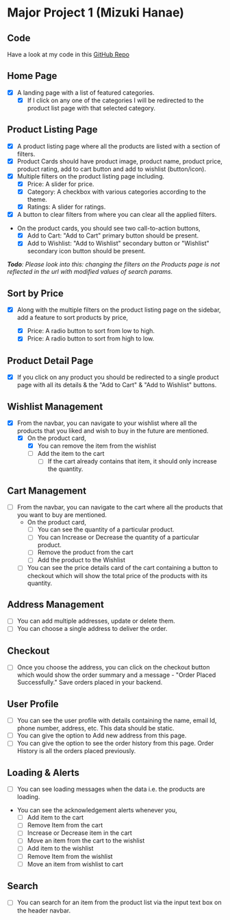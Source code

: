 # Major Project 1 (Mizuki Hanae)

## Code
Have a look at my code in this [GitHub Repo](https://github.com/ShiviPro/mizuki-hanae)

## Home Page
- [x] A landing page with a list of featured categories.
  - [x] If I click on any one of the categories I will be redirected to the product list page with that selected category.

## Product Listing Page
- [x] A product listing page where all the products are listed with a section of filters.
- [x] Product Cards should have product image, product name, product price, product rating, add to cart button and add to wishlist (button/icon).
- [x] Multiple filters on the product listing page including.
  - [x] Price: A slider for price.
  - [x] Category: A checkbox with various categories according to the theme.
  - [x] Ratings: A slider for ratings.
- [x] A button to clear filters from where you can clear all the applied filters.
- On the product cards, you should see two call-to-action buttons,
  - [x] Add to Cart: "Add to Cart" primary button should be present.
  - [x] Add to Wishlist: "Add to Wishlist" secondary button or "Wishlist" secondary icon button should be present.

*__Todo__: Please look into this: changing the filters on the Products page is not reflected in the url with modified values of search params.* 

## Sort by Price
- [x] Along with the multiple filters on the product listing page on the sidebar, add a feature to sort products by price,

  - [x] Price: A radio button to sort from low to high.
  - [x] Price: A radio button to sort from high to low.

## Product Detail Page
- [x] If you click on any product you should be redirected to a single product page with all its details & the "Add to Cart" & "Add to Wishlist" buttons.

## Wishlist Management

- [x] From the navbar, you can navigate to your wishlist where all the products that you liked and wish to buy in the future are mentioned.
  - [x] On the product card,
    - [x] You can remove the item from the wishlist
    - [ ] Add the item to the cart
      - [ ] If the cart already contains that item, it should only increase the quantity.

## Cart Management
- [ ] From the navbar, you can navigate to the cart where all the products that you want to buy are mentioned.
  - On the product card,
    - [ ] You can see the quantity of a particular product.
    - [ ] You can Increase or Decrease the quantity of a particular product.
    - [ ] Remove the product from the cart
    - [ ] Add the product to the Wishlist
  - [ ] You can see the price details card of the cart containing a button to checkout which will show the total price of the products with its quantity.

## Address Management
- [ ] You can add multiple addresses, update or delete them.
- [ ] You can choose a single address to deliver the order.

## Checkout
- [ ] Once you choose the address, you can click on the checkout button which would show the order summary and a message - "Order Placed Successfully." Save orders placed in your backend.

## User Profile
- [ ] You can see the user profile with details containing the name, email Id, phone number, address, etc. This data should be static.
- [ ] You can give the option to Add new address from this page.
- [ ] You can give the option to see the order history from this page. Order History is all the orders placed previously.

## Loading & Alerts
- [ ] You can see loading messages when the data i.e. the products are loading.
- You can see the acknowledgement alerts whenever you,
  - [ ] Add item to the cart
  - [ ] Remove Item from the cart
  - [ ] Increase or Decrease item in the cart
  - [ ] Move an item from the cart to the wishlist
  - [ ] Add item to the wishlist
  - [ ] Remove Item from the wishlist
  - [ ] Move an item from wishlist to cart

## Search
- [ ] You can search for an item from the product list via the input text box on the header navbar.
